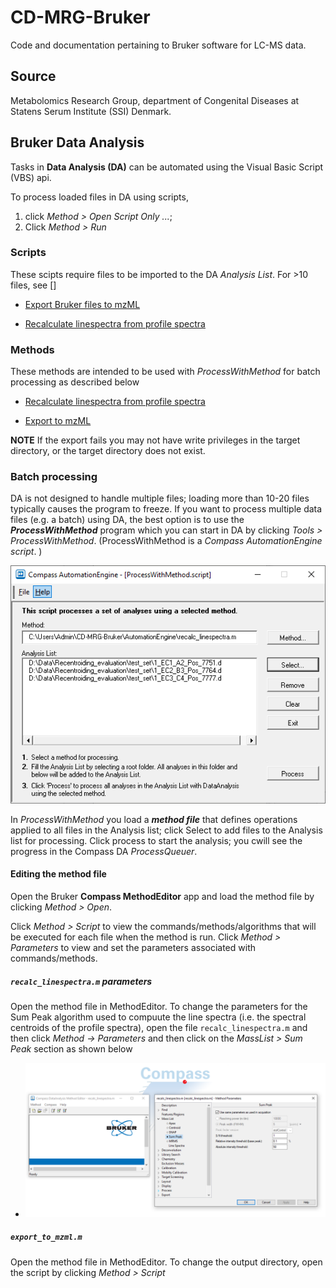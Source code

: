 # CD-MRG-Bruker
Code and documentation pertaining to Bruker software for LC-MS data. 

## Source 
Metabolomics Research Group, department of Congenital Diseases at Statens Serum Institute (SSI) Denmark.

## Bruker Data Analysis 
Tasks in **Data Analysis (DA)** can be automated using the Visual Basic Script (VBS) api. 

To process loaded files in DA using scripts,

1) click *Method > Open Script Only ...*;
2) Click *Method > Run*

### Scripts
These scipts require files to be imported to the DA *Analysis List*. For >10 files, see []

- [Export Bruker files to mzML](https://github.com/ssi-dk/CD-MRG-Bruker/blob/main/DataAnalysis/exportMzML.dascript) 

- [Recalculate linespectra from profile spectra](https://github.com/ssi-dk/CD-MRG-Bruker/blob/main/DataAnalysis/recalc_linespectra.dascript) 

### Methods
These methods are intended to be used with *ProcessWithMethod* for batch processing as described below

- [Recalculate linespectra from profile spectra]()

- [Export to mzML]()

**NOTE** If the export fails you may not have write privileges in the target directory, or the target directory does not exist.

### Batch processing
DA is not designed to handle multiple files; loading more than 10-20 files typically causes the program to freeze. If you want to process multiple data files (e.g. a batch) using DA, the best option is to use the ***ProcessWithMethod*** program which you can start in DA by clicking *Tools > ProcessWithMethod*.  (ProcessWithMethod is a *Compass AutomationEngine script*. )

![proc_with_method](readme_assets/processwithmethod.PNG)

In *ProcessWithMethod* you load a ***method file*** that defines operations applied to all files in the Analysis list; click Select to add files to the Analysis list for processing. Click process to start the analysis; you cwill see the progress in the Compass DA *ProcessQueuer*. 


#### Editing the method file
Open the Bruker **Compass MethodEditor** app and load the method file by clicking *Method > Open*. 


Click *Method > Script* to view the commands/methods/algorithms that will be executed for each file when the method is run.
Click *Method > Parameters* to view and set the parameters associated with commands/methods. 

##### `recalc_linespectra.m` parameters
Open the method file in MethodEditor. To change the parameters for the Sum Peak algorithm used to compuute the line spectra (i.e. the spectral centroids of the profile spectra), open the file `recalc_linespectra.m` and then click *Method -> Parameters* and then click on the *MassList > Sum Peak* section as shown below

- ![compass param](readme_assets/compass_parameters_sumpeak.PNG)


##### `export_to_mzml.m`
Open the method file in MethodEditor. To change the output directory, open the script by clicking *Method > Script*





